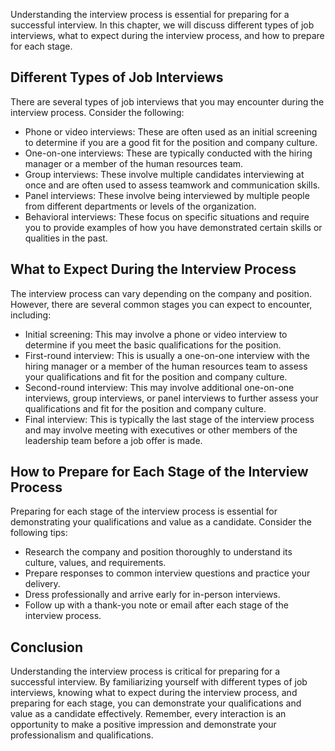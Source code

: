 
Understanding the interview process is essential for preparing for a successful interview. In this chapter, we will discuss different types of job interviews, what to expect during the interview process, and how to prepare for each stage.

Different Types of Job Interviews
---------------------------------

There are several types of job interviews that you may encounter during the interview process. Consider the following:

* Phone or video interviews: These are often used as an initial screening to determine if you are a good fit for the position and company culture.
* One-on-one interviews: These are typically conducted with the hiring manager or a member of the human resources team.
* Group interviews: These involve multiple candidates interviewing at once and are often used to assess teamwork and communication skills.
* Panel interviews: These involve being interviewed by multiple people from different departments or levels of the organization.
* Behavioral interviews: These focus on specific situations and require you to provide examples of how you have demonstrated certain skills or qualities in the past.

What to Expect During the Interview Process
-------------------------------------------

The interview process can vary depending on the company and position. However, there are several common stages you can expect to encounter, including:

* Initial screening: This may involve a phone or video interview to determine if you meet the basic qualifications for the position.
* First-round interview: This is usually a one-on-one interview with the hiring manager or a member of the human resources team to assess your qualifications and fit for the position and company culture.
* Second-round interview: This may involve additional one-on-one interviews, group interviews, or panel interviews to further assess your qualifications and fit for the position and company culture.
* Final interview: This is typically the last stage of the interview process and may involve meeting with executives or other members of the leadership team before a job offer is made.

How to Prepare for Each Stage of the Interview Process
------------------------------------------------------

Preparing for each stage of the interview process is essential for demonstrating your qualifications and value as a candidate. Consider the following tips:

* Research the company and position thoroughly to understand its culture, values, and requirements.
* Prepare responses to common interview questions and practice your delivery.
* Dress professionally and arrive early for in-person interviews.
* Follow up with a thank-you note or email after each stage of the interview process.

Conclusion
----------

Understanding the interview process is critical for preparing for a successful interview. By familiarizing yourself with different types of job interviews, knowing what to expect during the interview process, and preparing for each stage, you can demonstrate your qualifications and value as a candidate effectively. Remember, every interaction is an opportunity to make a positive impression and demonstrate your professionalism and qualifications.
